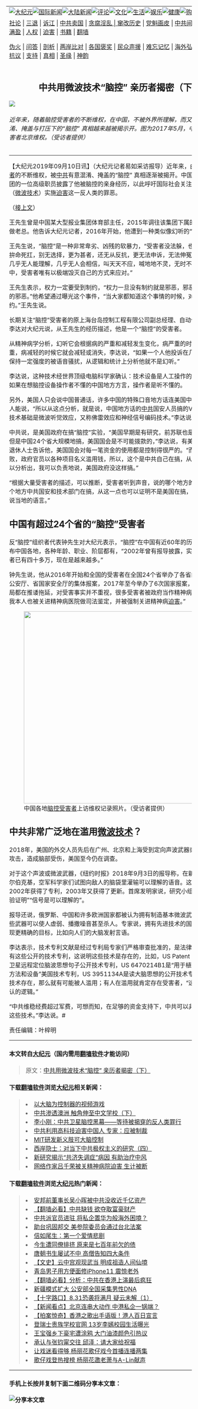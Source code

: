 <a name="1" id="1" target="_blank"></a><span id="1"></span>
<table border="0"><tr><td colspan="2" VALIGN=TOP><a href="https://github.com/asdfghy6/djy/blob/master/gb/nsc413.md#1"><img src="https://raw.githubusercontent.com/asdfghy6/1/master/t/djy/1.jpg" title="大纪元"></a><a href="https://github.com/asdfghy6/djy/blob/master/gb/n24hr.md#1"><img src="https://raw.githubusercontent.com/asdfghy6/1/master/t/djy/3.jpg" title="国际新闻"></a><a href="https://github.com/asdfghy6/djy/blob/master/gb/nsc413.md#1"><img src="https://raw.githubusercontent.com/asdfghy6/1/master/t/djy/4.jpg" title="大陆新闻"></a><a href="https://github.com/asdfghy6/djy/blob/master/gb/news392.md#1"><img src="https://raw.githubusercontent.com/asdfghy6/1/master/t/djy/5.jpg" title="评论"></a><a href="https://github.com/asdfghy6/djy/blob/master/gb/news2007.md#1"><img src="https://raw.githubusercontent.com/asdfghy6/1/master/t/djy/6.jpg" title="文化"></a><a href="https://github.com/asdfghy6/djy/blob/master/gb/news2008.md#1"><img src="https://raw.githubusercontent.com/asdfghy6/1/master/t/djy/7.jpg" title="生活"></a><a href="https://github.com/asdfghy6/djy/blob/master/gb/ncyule.md#1"><img src="https://raw.githubusercontent.com/asdfghy6/1/master/t/djy/8.jpg" title="娱乐"></a><a href="https://github.com/asdfghy6/djy/blob/master/gb/nsc1002.md#1"><img src="https://raw.githubusercontent.com/asdfghy6/1/master/t/djy/9.jpg" title="健康"><a href="https://www.youlucky.com"><img src="https://raw.githubusercontent.com/asdfghy6/1/master/t/djy/10.jpg" title="购物"></a><a href="https://www.supportepoch.org/donation?utm_medium=epochtimes&utm_source=referral&utm_campaign=donate_button_djyhomepage"><img src="https://raw.githubusercontent.com/asdfghy6/1/master/t/djy/12.jpg" title="捐款"></a></td></tr>
<tr><td colspan="2" VALIGN=TOP><a target="_blank" href="https://git.io/fjCRf">社论</a> | <a target="_blank" href="https://github.com/asdfghy6/djy/blob/master/gb/nf5657.md#1">三退</a> | <a target="_blank" href="https://github.com/asdfghy6/djy/blob/master/gb/nf6123.md#1">诉江</a> | <a target="_blank" href="https://github.com/asdfghy6/djy/blob/master/gb/nf1176117.md#1">中共卖国</a> | <a target="_blank" href="https://github.com/asdfghy6/djy/blob/master/gb/nf5773.md#1">贪腐淫乱 | <a target="_blank" href="https://github.com/asdfghy6/djy/blob/master/gb/nf1176115.md#1">窜改历史</a> | <a target="_blank" href="https://github.com/asdfghy6/djy/blob/master/gb/nf1176107.md#1">党魁画皮</a> | <a target="_blank" href="https://github.com/asdfghy6/djy/blob/master/gb/nf1320400.md#1">中共间谍</a> | <a target="_blank" href="https://github.com/asdfghy6/djy/blob/master/gb/nf1176114.md#1">破坏传统</a> | <a target="_blank" href="https://github.com/asdfghy6/djy/blob/master/gb/nf5287.md#1">恶贯满盈</a> | <a target="_blank" href="https://github.com/asdfghy6/djy/blob/master/gb/ncid278.md#1">人权</a> | <a target="_blank" href="https://github.com/asdfghy6/djy/blob/master/gb/nf1176111.md#1">迫害</a> | <a target="_blank" href="https://github.com/asdfghy6/djy/blob/master/gb/nf1235328.md#1">书籍</a> | <a target="_blank" href="https://github.com/asdfghy6/fq/blob/master/README.md?zsrh#1">翻墙</a></p><p><a target="_blank" href="https://github.com/asdfghy6/djy/blob/master/gb/nf5562.md#1">伪火</a> | <a target="_blank" href="https://github.com/asdfghy6/djy/blob/master/gb/nf4378.md#1">问答</a> | <a target="_blank" href="https://github.com/asdfghy6/djy/blob/master/gb/nf5792.md#1">剖析</a> | <a target="_blank" href="https://github.com/asdfghy6/djy/blob/master/gb/nf5735.md#1">两岸比对</a> | <a target="_blank" href="https://github.com/asdfghy6/djy/blob/master/gb/nf6119.md#1">各国褒奖</a> | <a target="_blank" href="https://github.com/asdfghy6/djy/blob/master/gb/nf6120.md#1">民众声援</a> | <a target="_blank" href="https://github.com/asdfghy6/djy/blob/master/gb/nf1188594.md#1">难忘记忆</a> | <a target="_blank" href="https://github.com/asdfghy6/djy/blob/master/gb/nf3180.md#1">海外弘传</a> | <a target="_blank" href="https://github.com/asdfghy6/djy/blob/master/gb/nf5410.md#1">万人上访</a> | <a target="_blank" href="https://github.com/asdfghy6/ntdtv/blob/master/gb/prog1530_1.md#1">和平抗议</a> | <a target="_blank" href="https://github.com/asdfghy6/djy/blob/master/gb/nf4386.md#1">支持</a> | <a target="_blank" href="https://github.com/asdfghy6/djy/blob/master/gb/nf4389.md#1">真相</a> | <a target="_blank" href="https://github.com/asdfghy6/djy/blob/master/gb/nf5790.md#1">圣缘</a> | <a target="_blank" href="https://github.com/asdfghy6/djy/blob/master/gb/nf4786.md#1">神韵</a></td></tr>
<tr><td VALIGN=TOP width="626"><h2 align=center>中共用微波技术“脑控” 亲历者揭密（下）</h2>
<img src="http://i.epochtimes.com/assets/uploads/2019/09/7d505de5c35826519d1653249537c21c-600x400.png" />
<h6>近年来，随着脑控受害者的不断维权，在中国，不被外界所理解，而又被中共有意混淆、掩盖与打压下的“脑控” 真相越来越被揭示开。图为2017年5月，中国各地脑控受害者北京维权。（受访者提供）
</h6>
<hr>
<p>【大纪元2019年09月10日讯】（大纪元记者易如采访报导）近年来，由于<a href="https://github.com/asdfghy6/djy/blob/master/gb/tag/%E8%84%91%E6%8E%A7%E5%8F%97%E5%AE%B3%E8%80%85.md">脑控受害者</a>的不断维权，被<a href="https://github.com/asdfghy6/djy/blob/master/gb/tag/%E4%B8%AD%E5%85%B1.md">中共</a>有意混淆、掩盖的“脑控” 真相逐渐被揭开。中国某大型报业集团的一位高级职员披露了他被脑控的亲身经历，以此呼吁国际社会关注中共用脑控（<a href="https://github.com/asdfghy6/djy/blob/master/gb/tag/%E5%BE%AE%E6%B3%A2%E6%8A%80%E6%9C%AF.md">微波技术</a>）实施<a href="https://github.com/asdfghy6/djy/blob/master/gb/tag/%E8%BF%AB%E5%AE%B3.md">迫害</a>这一反人类的罪恶。</p>
<p>（<a href="https://github.com/asdfghy6/djy/blob/master/gb/19/9/10/n11510719.md">接上文</a>）</p>
<p>王先生曾是中国某大型报业集团体育部主任，2015年调往该集团下属的印务总公司做老总。他告诉大纪元记者，2016年开始，他遭到一种类似像幻听的“脑控”攻击。</p>
<p>王先生说，“脑控”是一种非常卑劣、凶残的软暴力，“受害者没法躲，也无处藏，除了拚命死扛，别无选择，更为甚者，还无从反抗，更无法申诉，无法伸冤。而且这世上几乎无人能理解，几乎无人会相信，叫天天不应，喊地地不灵，无时不处在绝望之中，受害者唯有以极端毁灭自己的方式来应对。”</p>
<p>王先生表示，权力一定要受到制约，“权力一旦没有制约就是邪恶，邪恶起来就无底线的邪恶。”他希望通过曝光这个事件，“当大家都知道这个事情的时候，对他们就是制约。”王先生说。</p>
<p>长期关注“脑控”受害者的原上海台岛控制工程有限公司副总经理、自动化设计工程师李达对大纪元说，从王先生的经历描述，他是一个“脑控”的受害者。</p>
<p>从精神病学分析，幻听它会根据病的严重和减轻发生变化，病严重的时候它就会加重，病减轻的时候它就会减轻或消失，李达说，“如果一个人他投诉在几年之内，一直保持一定强度的被语音骚扰，从逻辑和统计上分析他就不是幻听。”</p>
<p>李达说，这种技术经世界顶级电脑科学家确认：技术设备是人工操作的，所以王先生如果在想脑控设备操作者不懂的中国地方方言，操作者是听不懂的。</p>
<p>另外，美国人只会说中国普通话，许多中国的特殊口音地方话连美国中情局CIA也没人能说，“所以从这点分析，就是说，中国地方话的<a href="https://github.com/asdfghy6/djy/blob/master/gb/tag/%E4%B8%AD%E5%85%B1.md">中共</a>国安人员搞的V2K传音。它的技术基础是微波听觉效应，又称佛雷效应和神经信号编码技术。”李达说。</p>
<p>中共说，是美国政府在搞“脑控”实验，“美国早期是有研究，前苏联也是，这是事实，但是中国24个省大规模地搞，美国国会是不可能拨款的，”李达说，有美国中央情报局退休人士告诉他，美国国会对每一笔资金的使用都是控制得很严的。“而中共非常腐败，政府官员以各种项目名义滥用钱，所以，这个是中共自己在搞，从资金来源就可以分析出，我可以负责地说，美国政府没这样搞。”</p>
<p>“根据大量受害者的描述，可以推断，受害者听到声音，说的哪个地方的话，那就是那个地方中共国安和技术部门在搞，从这一点也可以证明不是美国在搞，因为他们不会说当地的语言。”</p>
<h2>中国有超过24个省的“脑控”受害者</h2>
<p>反“脑控”组织者代表钟先生对大纪元表示，“脑控”在中国有近60年的历史，受害者遍布中国各地，各种年龄、职业、阶层都有，“2002年曾有报导披露，实名举报的受害者已有四十多万，现在是越来越多。”</p>
<p>钟先生说，他从2016年开始和全国的受害者在全国24个省举办了各省的省政府、省公安厅、省国家安全厅的集体报案，2017年至今举办了6次国家报案，“目前为止当局都在推诿拖延，对受害事实并不重视，很多受害者被政府当作精神病关押、打压，我本人也被关进精神病医院做司法鉴定，并被强制关进精神病<a href="https://github.com/asdfghy6/djy/blob/master/gb/tag/%E8%BF%AB%E5%AE%B3.md">迫害</a>。”</p>
<figure id="attachment_11510900" style="width: 520px" class="wp-caption aligncenter"><a href="http://i.epochtimes.com/assets/uploads/2019/09/c02f2683692e39ba8a63c49d9b30ac33.png"><img class=" wp-image-11510900" src="http://i.epochtimes.com/assets/uploads/2019/09/c02f2683692e39ba8a63c49d9b30ac33-600x398.png" alt="" width="520" b="345" /></a><figcaption class="wp-caption-text">中国各地<a href="https://github.com/asdfghy6/djy/blob/master/gb/tag/%E8%84%91%E6%8E%A7%E5%8F%97%E5%AE%B3%E8%80%85.md">脑控受害者</a>上访维权记录照片。（受访者提供）</figcaption></figure>
<h2>中共非常广泛地在滥用<a href="https://github.com/asdfghy6/djy/blob/master/gb/tag/%E5%BE%AE%E6%B3%A2%E6%8A%80%E6%9C%AF.md">微波技术</a>？</h2>
<p>2018年，美国的外交人员先后在广州、北京和上海受到定向声波武器或微波武器的攻击，造成脑部受伤，美国至今仍在调查。</p>
<p>对于这个声波或微波武器，《纽约时报》2018年9月3日的报导称，在新墨西哥州的阿尔伯克基，空军科学家们试图向敌人的脑袋里灌输可以理解的语音。这一新方法在2002年获得了专利，2003年又获得了更新。首席发明家说，研究小组已经“通过实验证明”“信号是可以理解的”。</p>
<p>报导还说，俄罗斯、中国和许多欧洲国家都被认为拥有制造基本微波武器的技术，这些武器可以使人虚弱、播撒噪音甚至杀人。专家说，拥有先进技术的国家可能可以实现更精确的目标，比如向人们的大脑发射言语。</p>
<p>李达表示，技术专利文献是经过专利局专家们严格审查批准的，是法律承认的技术，有这些公开的技术专利，这说明这些技术是存在的，比如，US Patent 6011991A是卫星远程定位脑波思想句子公开技术专利，US 6470214B1是“用于植入频率声音的方法和设备”美国技术专利，US 3951134A是读大脑思想的公开技术专利；既然这些技术存在，那么就有可能被人滥用；有人在滥用就肯定存在受害者，“这是一个不可否认的逻辑。”</p>
<p>“中共维稳经费超过军费，可想而知，在足够的资金支持下，中共可以非常广泛的滥用这些技术。”李达说。#</p>
<p>责任编辑：叶梓明</p>
<hr>

#### 本文转自<a href="http://www.epochtimes.com">大纪元</a>（国内需用<a href="https://git.io/JesJV">翻墙软件</a>才能访问）
> 原文：<a href="http://www.epochtimes.com/gb/19/9/10/n11510890.htm">中共用微波技术“脑控” 亲历者揭密（下）</a>
#### 下载<a href="https://git.io/JesJV">翻墙软件</a>浏览<a href="http://www.epochtimes.com">大纪元</a>相关新闻：
> <li><a href="http://www.epochtimes.com/gb/19/8/29/n11486544.htm">以大脑为控制器的视频游戏</a></li>
> <li><a href="http://www.epochtimes.com/gb/19/8/25/n11475520.htm">中共渗透澳洲 触角伸至中文学校（下）</a></li>
> <li><a href="http://www.epochtimes.com/gb/19/8/10/n11444558.htm">李小刚：中共卫星脑控黑幕——等待被揭穿的反人类罪行</a></li>
> <li><a href="http://www.epochtimes.com/gb/19/5/28/n11286041.htm">中共利用高科技迫害中国人 专家：应被制裁</a></li>
> <li><a href="http://www.epochtimes.com/gb/18/12/21/n10925303.htm">MIT研发新义肢可大脑控制</a></li>
> <li><a href="http://www.epochtimes.com/gb/18/12/3/n10887490.htm">西岸隐士：对当下中共极权主义的研究（四）</a></li>
> <li><a href="http://www.epochtimes.com/gb/18/11/15/n10852709.htm">新研究揭示“共济失调症”病因 有助治疗中风</a></li>
> <li><a href="http://www.epochtimes.com/gb/18/10/28/n10813524.htm">网络作家吕千荣被关精神病院迫害 生计被断</a></li>

#### 下载<a href="https://git.io/JesJV">翻墙软件</a>浏览<a href="http://www.epochtimes.com">大纪元</a>热门新闻：
> <li><a href="http://www.epochtimes.com/gb/19/9/26/n11547317.htm">安邦前董事长吴小晖被中共没收近千亿资产</a></li>
> <li><a href="http://www.epochtimes.com/gb/19/9/25/n11546931.htm">【翻墙必看】中共缺钱 欲夺取富豪财产</a></li>
> <li><a href="http://www.epochtimes.com/gb/19/9/25/n11546046.htm">中共派官员进驻 将私企置华为般海外困境？</a></li>
> <li><a href="http://www.epochtimes.com/gb/19/9/26/n11547193.htm">助台巩固邦交 美参院委员会通过台北法案</a></li>
> <li><a href="http://www.epochtimes.com/gb/12/4/16/n3566971.htm">信如尾生：第一个爱情悲剧</a></li>
> <li><a href="http://www.epochtimes.com/gb/15/9/3/n4519621.htm">今生遭同僚排挤 原来是七百年前欠的债</a></li>
> <li><a href="http://www.epochtimes.com/gb/19/9/20/n11534314.htm">唐朝书生屡试不中 高僧告知四大条件</a></li>
> <li><a href="http://www.epochtimes.com/gb/16/7/1/n8056353.htm">【文史】云中宫观现武当 明成祖造人间仙境</a></li>
> <li><a href="http://www.epochtimes.com/gb/19/9/25/n11546708.htm">青岛男子用方便面修iPhone11 震惊老外</a></li>
> <li><a href="http://www.epochtimes.com/gb/19/9/25/n11545125.htm">【翻墙必看】分析：中共在香港上演最后疯狂</a></li>
> <li><a href="http://www.epochtimes.com/gb/19/9/25/n11546501.htm">新疆模式扩大 公安部全国采集男性DNA</a></li>
> <li><a href="http://www.epochtimes.com/gb/19/9/25/n11545826.htm">【十字路口】8.31恐袭将满月 疑云未解（1）</a></li>
> <li><a href="http://www.epochtimes.com/gb/19/9/23/n11541250.htm">【新闻看点】北京连串大动作 中港私企一锅端？</a></li>
> <li><a href="http://www.epochtimes.com/gb/19/9/26/n11547040.htm">【拍案惊奇】香港之歌出手语版！港人百日宣言</a></li>
> <li><a href="http://www.epochtimes.com/gb/19/9/24/n11544222.htm">登瑞士贵族学校官网 13岁李嫣校园生活曝光</a></li>
> <li><a href="http://www.epochtimes.com/gb/19/9/24/n11544375.htm">王宝强乡下豪宅遭涂鸦 大门油漆颜色引热议</a></li>
> <li><a href="http://www.epochtimes.com/gb/19/9/25/n11545153.htm">承认与张钧甯交往 邱泽：请大家给祝福</a></li>
> <li><a href="http://www.epochtimes.com/gb/19/9/24/n11542872.htm">让戏迷看得够 杨丽花歌仔戏今首播连播两集</a></li>
> <li><a href="http://www.epochtimes.com/gb/19/9/25/n11545320.htm">歌仔戏登热搜榜 杨丽花邀老萧与A-Lin献声</a></li>
<hr>

#### 手机上长按并复制下面二维码分享本文章：<br><br><img src="http://www.hehaibao.com/qr/index.php?m=1&e=L&p=10&t=&d=https://github.com/asdfghy6/djy/blob/master/gb/19/9/10/n11510890.md%231" title="分享本文章"></td><td VALIGN=TOP><a href="https://github.com/asdfghy6/djy/blob/master/gb/16/1/21/n4622075.md?dfh#1" target="_blank"><img src="https://raw.githubusercontent.com/asdfghy6/djy/master/gb/300/wei-f1.jpg" title="中共的伪火骗局"  alt="中共的伪火骗局"></a><br><a href="https://github.com/asdfghy6/yh/blob/master/README.md?dfh#1" target="_blank"><img src="https://raw.githubusercontent.com/asdfghy6/djy/master/gb/300/yong-h.jpg" title="永恒的见证"  alt="永恒的见证"></a><br><a href="https://github.com/asdfghy6/djy/blob/master/gb/13/9/29/n3974789.md?dfh#1" target="_blank"><img src="https://raw.githubusercontent.com/asdfghy6/djy/master/gb/300/shang-lnz.jpg" title="善良女子被中共投男牢"  alt="善良女子被中共投男牢"></a><br><a href="https://github.com/asdfghy6/djy/blob/master/gb/16/3/16/n4663449.md?dfh#1" target="_blank"><img src="https://raw.githubusercontent.com/asdfghy6/djy/master/gb/300/huo-z3.jpg" title="警卫目击活摘器官"  alt="警卫目击活摘器官"></a><br><a href="https://github.com/asdfghy6/djy/blob/master/gb/16/8/7/n8177641.md?dfh#1" target="_blank"><img src="https://raw.githubusercontent.com/asdfghy6/djy/master/gb/300/huo-z4.jpg" title="证人描述活摘恐怖"  alt="证人描述活摘恐怖"></a><br><a href="https://github.com/asdfghy6/djy/blob/master/gb/10/4/19/n2881569.md?dfh#1" target="_blank"><img src="https://raw.githubusercontent.com/asdfghy6/djy/master/gb/300/huo-z1.jpg" title="揭开活摘器官黑幕"  alt="揭开活摘器官黑幕"></a><br><a href="https://github.com/asdfghy6/djy/blob/master/gb/10/11/7/n3077476.md?dfh#1" target="_blank"><img src="https://raw.githubusercontent.com/asdfghy6/djy/master/gb/300/ma-ks.jpg" title="马克思的成魔之路"  alt="马克思的成魔之路"></a><br><a href="https://github.com/asdfghy6/djy/blob/master/gb/14/6/9/n4173977.md?dfh#1" target="_blank"><img src="https://raw.githubusercontent.com/asdfghy6/djy/master/gb/300/chang-zs.jpg" title="藏字石 蕴天机"  alt="藏字石 蕴天机"></a><br><a href="https://github.com/asdfghy6/djy/blob/master/gb/18/5/10/n10381511.md?dfh#1" target="_blank"><img src="https://raw.githubusercontent.com/asdfghy6/djy/master/gb/300/st1.jpg" title="关注3亿人三退"  alt="关注3亿人三退"></a><br><a href="https://github.com/asdfghy6/djy/blob/master/gb/18/3/21/n10237682.md?dfh#1" target="_blank"><img src="https://raw.githubusercontent.com/asdfghy6/djy/master/gb/300/jie-t.jpg" title="解体中共复兴中华"  alt="解体中共复兴中华"></a><br><a href="https://github.com/asdfghy6/djy/blob/master/gb/9/2/9/n2422991.md?dfh#1" target="_blank"><img src="https://raw.githubusercontent.com/asdfghy6/djy/master/gb/300/gao-zs.jpg" title="中共迫害良心律师"  alt="中共迫害良心律师"></a><br><a href="https://github.com/asdfghy6/djy/blob/master/gb/18/12/9/n10900044.md?dfh#1" target="_blank"><img src="https://raw.githubusercontent.com/asdfghy6/djy/master/gb/300/sj1.jpg" title="303万人举报江泽民"  alt="303万人举报江泽民"></a><br><a href="https://github.com/asdfghy6/djy/blob/master/gb/18/8/28/n10672014.md?dfh#1" target="_blank"><img src="https://raw.githubusercontent.com/asdfghy6/djy/master/gb/300/sj2.jpg" title="这些官员为何起诉江泽民"  alt="这些官员为何起诉江泽民"></a><br><a href="https://github.com/asdfghy6/djy/blob/master/gb/8/12/18/n2367165.md?dfh#1" target="_blank"><img src="https://raw.githubusercontent.com/asdfghy6/djy/master/gb/300/liangan.jpg" title="海峡两岸的强烈对比"  alt="海峡两岸的强烈对比"></a><br><a href="https://github.com/asdfghy6/djy/blob/master/gb/15/5/5/n4427238.md?dfh#1" target="_blank"><img src="https://raw.githubusercontent.com/asdfghy6/djy/master/gb/300/jia-ndzl.jpg" title="加拿大总理的贺信"  alt="加拿大总理的贺信"></a><br><a href="https://github.com/asdfghy6/djy/blob/master/gb/11/6/17/n3289382.md?dfh#1" target="_blank"><img src="https://raw.githubusercontent.com/asdfghy6/djy/master/gb/300/xiao-wd.jpg" title="探寻真相兼听则明"  alt="探寻真相兼听则明"></a><br><a href="https://github.com/asdfghy6/djy/blob/master/gb/18/10/27/n10812623.md?dfh#1" target="_blank"><img src="https://raw.githubusercontent.com/asdfghy6/djy/master/gb/300/yindu.jpg" title="印度媒体报道东方"  alt="印度媒体报道东方"></a><br><a href="https://github.com/asdfghy6/djy/blob/master/gb/18/6/9/n10469652.md?dfh#1" target="_blank"><img src="https://raw.githubusercontent.com/asdfghy6/djy/master/gb/300/xie-j.jpg" title="不一样的海外校园"  alt="不一样的海外校园"></a><br><a href="https://github.com/asdfghy6/djy/blob/master/gb/7/4/5/n1669415.md?dfh#1" target="_blank"><img src="https://raw.githubusercontent.com/asdfghy6/djy/master/gb/300/li-up.jpg" title="从大师到徒弟的传奇"  alt="从大师到徒弟的传奇"></a><br><a href="https://github.com/asdfghy6/djy/blob/master/gb/17/5/26/n9191512.md?dfh#1" target="_blank"><img src="https://raw.githubusercontent.com/asdfghy6/djy/master/gb/300/zfl2.jpg" title="亿万人与东方一本奇书"  alt="亿万人与东方一本奇书"></a><br><a href="https://github.com/asdfghy6/djy/blob/master/gb/13/11/27/n4020290.md?dfh#1" target="_blank"><img src="https://raw.githubusercontent.com/asdfghy6/djy/master/gb/300/zhen-h.jpg" title="大陆见不到的震撼场面"  alt="大陆见不到的震撼场面"></a><br><a href="https://github.com/asdfghy6/djy/blob/master/gb/15/7/17/n4482910.md?dfh#1" target="_blank"><img src="https://raw.githubusercontent.com/asdfghy6/djy/master/gb/300/dalu-sk.jpg" title="人心向善 大陆当初盛况"  alt="人心向善 大陆当初盛况"></a><br><a href="https://github.com/asdfghy6/djy/blob/master/gb/9/10/15/n2689419.md?dfh#1" target="_blank"><img src="https://raw.githubusercontent.com/asdfghy6/djy/master/gb/300/zfl1.jpg" title="追寻真理 这书讲什么"  alt="追寻真理 这书讲什么"></a><br><a href="https://github.com/asdfghy6/fq/blob/master/README.md?dfh#1" target="_blank"><img src="https://raw.githubusercontent.com/asdfghy6/djy/master/gb/300/fq1.jpg" title="下载免费翻墙软件"  alt="下载免费翻墙软件"></a><br></td></tr></table>

